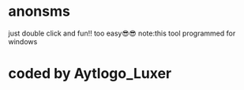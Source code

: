 # anonsms
just double click and fun!!
too easy😎😎
note:this tool programmed for windows
# coded by Aytlogo_Luxer
